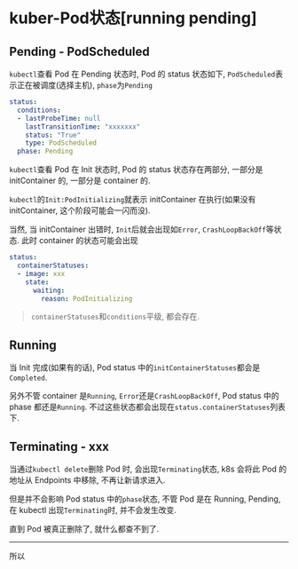 # kuber-Pod状态[running pending]

## Pending - PodScheduled

`kubectl`查看 Pod 在 Pending 状态时, Pod 的 status 状态如下, `PodScheduled`表示正在被调度(选择主机), `phase`为`Pending`

```yaml
status:
  conditions:
  - lastProbeTime: null
    lastTransitionTime: "xxxxxxx"
    status: "True"
    type: PodScheduled
  phase: Pending
```

`kubectl`查看 Pod 在 Init 状态时, Pod 的 status 状态存在两部分, 一部分是 initContainer 的, 一部分是 container 的.

`kubectl`的`Init:PodInitializing`就表示 initContainer 在执行(如果没有 initContainer, 这个阶段可能会一闪而没).

当然, 当 initContainer 出错时, `Init`后就会出现如`Error`, `CrashLoopBackOff`等状态. 此时 container 的状态可能会出现

```yaml
status:
  containerStatuses:
  - image: xxx
    state:
      waiting:
        reason: PodInitializing
```

> `containerStatuses`和`conditions`平级, 都会存在.

## Running

当 Init 完成(如果有的话), Pod status 中的`initContainerStatuses`都会是`Completed`.

另外不管 container 是`Running`, `Error`还是`CrashLoopBackOff`, Pod status 中的 phase 都还是`Running`. 不过这些状态都会出现在`status.containerStatuses`列表下.

## Terminating - xxx

当通过`kubectl delete`删除 Pod 时, 会出现`Terminating`状态, k8s 会将此 Pod 的地址从 Endpoints 中移除, 不再让新请求进入. 

但是并不会影响 Pod status 中的`phase`状态, 不管 Pod 是在 Running, Pending, 在 kubectl 出现`Terminating`时, 并不会发生改变.

直到 Pod 被真正删除了, 就什么都查不到了.

----

所以